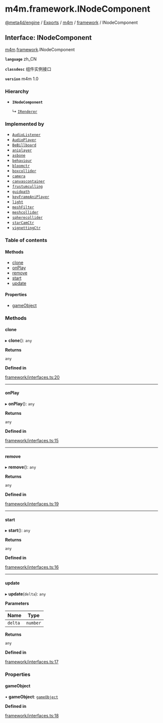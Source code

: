 # m4m.framework.INodeComponent

[@meta4d/engine](../) / [Exports](../modules/) / [m4m](../modules/m4m.md) / [framework](../modules/m4m.framework.md) / INodeComponent

## Interface: INodeComponent

[m4m](../modules/m4m.md).[framework](../modules/m4m.framework.md).INodeComponent

**`language`** zh\_CN

**`classdesc`** 组件实例接口

**`version`** m4m 1.0

### Hierarchy

*   **`INodeComponent`**

    ↳ [`IRenderer`](m4m.framework.IRenderer.md)

### Implemented by

* [`AudioListener`](../classes/m4m.framework.AudioListener.md)
* [`AudioPlayer`](../classes/m4m.framework.AudioPlayer.md)
* [`BeBillboard`](../classes/m4m.framework.BeBillboard.md)
* [`aniplayer`](../classes/m4m.framework.aniplayer.md)
* [`asbone`](../classes/m4m.framework.asbone.md)
* [`behaviour`](../classes/m4m.framework.behaviour.md)
* [`bloomctr`](../classes/m4m.framework.bloomctr.md)
* [`boxcollider`](../classes/m4m.framework.boxcollider.md)
* [`camera`](../classes/m4m.framework.camera.md)
* [`canvascontainer`](../classes/m4m.framework.canvascontainer.md)
* [`frustumculling`](../classes/m4m.framework.frustumculling.md)
* [`guidpath`](../classes/m4m.framework.guidpath.md)
* [`keyFrameAniPlayer`](../classes/m4m.framework.keyFrameAniPlayer.md)
* [`light`](../classes/m4m.framework.light.md)
* [`meshFilter`](../classes/m4m.framework.meshFilter.md)
* [`meshcollider`](../classes/m4m.framework.meshcollider.md)
* [`spherecollider`](../classes/m4m.framework.spherecollider.md)
* [`starCamCtr`](../classes/m4m.framework.starCamCtr.md)
* [`vignettingCtr`](../classes/m4m.framework.vignettingCtr.md)

### Table of contents

#### Methods

* [clone](m4m.framework.INodeComponent.md#clone)
* [onPlay](m4m.framework.INodeComponent.md#onplay)
* [remove](m4m.framework.INodeComponent.md#remove)
* [start](m4m.framework.INodeComponent.md#start)
* [update](m4m.framework.INodeComponent.md#update)

#### Properties

* [gameObject](m4m.framework.INodeComponent.md#gameobject)

### Methods

#### clone

▸ **clone**(): `any`

**Returns**

`any`

**Defined in**

[framework/interfaces.ts:20](https://github.com/meta4d-me/meta4d-engine/blob/cf6bfe6/src/framework/interfaces.ts#L20)

***

#### onPlay

▸ **onPlay**(): `any`

**Returns**

`any`

**Defined in**

[framework/interfaces.ts:15](https://github.com/meta4d-me/meta4d-engine/blob/cf6bfe6/src/framework/interfaces.ts#L15)

***

#### remove

▸ **remove**(): `any`

**Returns**

`any`

**Defined in**

[framework/interfaces.ts:19](https://github.com/meta4d-me/meta4d-engine/blob/cf6bfe6/src/framework/interfaces.ts#L19)

***

#### start

▸ **start**(): `any`

**Returns**

`any`

**Defined in**

[framework/interfaces.ts:16](https://github.com/meta4d-me/meta4d-engine/blob/cf6bfe6/src/framework/interfaces.ts#L16)

***

#### update

▸ **update**(`delta`): `any`

**Parameters**

| Name    | Type     |
| ------- | -------- |
| `delta` | `number` |

**Returns**

`any`

**Defined in**

[framework/interfaces.ts:17](https://github.com/meta4d-me/meta4d-engine/blob/cf6bfe6/src/framework/interfaces.ts#L17)

### Properties

#### gameObject

• **gameObject**: [`gameObject`](../classes/m4m.framework.gameObject.md)

**Defined in**

[framework/interfaces.ts:18](https://github.com/meta4d-me/meta4d-engine/blob/cf6bfe6/src/framework/interfaces.ts#L18)
